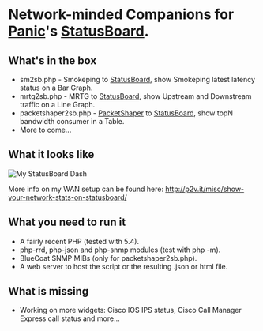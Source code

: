 # Network-minded Companions for [Panic][PanicLink]'s [StatusBoard][StatusBoardLink].

## What's in the box

- sm2sb.php - Smokeping to [StatusBoard][StatusBoardLink], show Smokeping latest latency status on a Bar Graph.
- mrtg2sb.php - MRTG to [StatusBoard][StatusBoardLink], show Upstream and Downstream traffic on a Line Graph.
- packetshaper2sb.php - [PacketShaper][PacketShaperLink] to [StatusBoard][StatusBoardLink], show topN bandwidth consumer in a Table.
- More to come...

## What it looks like

![My StatusBoard Dash][StatusBoardPic]

More info on my WAN setup can be found here: <http://p2v.it/misc/show-your-network-stats-on-statusboard/>

## What you need to run it

- A fairly recent PHP (tested with 5.4).
- php-rrd, php-json and php-snmp modules (test with php -m).
- BlueCoat SNMP MIBs (only for packetshaper2sb.php).
- A web server to host the script or the resulting .json or html file.

## What is missing

- Working on more widgets: Cisco IOS IPS status, Cisco Call Manager Express call status and more...

[PanicLink]: http://www.panic.com
[StatusBoardLink]: http://www.panic.com/statusboard
[PacketShaperLink]: http://www.bluecoat.com/products/packetshaper
[StatusBoardPic]: https://dl.dropboxusercontent.com/u/57053024/screens/statusboard.PNG  "My StatusBoard Dash"
